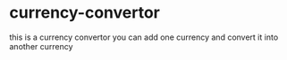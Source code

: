 # currency-convertor
this is a currency convertor you can add one currency and convert it into another currency
